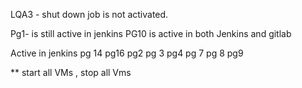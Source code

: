 
LQA3 - shut down job is not activated.

Pg1- is still active in jenkins
PG10 is active in both Jenkins and gitlab

Active in jenkins
pg 14
pg16
pg2
pg 3
pg4
pg 7
pg 8
pg9

** start all VMs , stop all Vms




